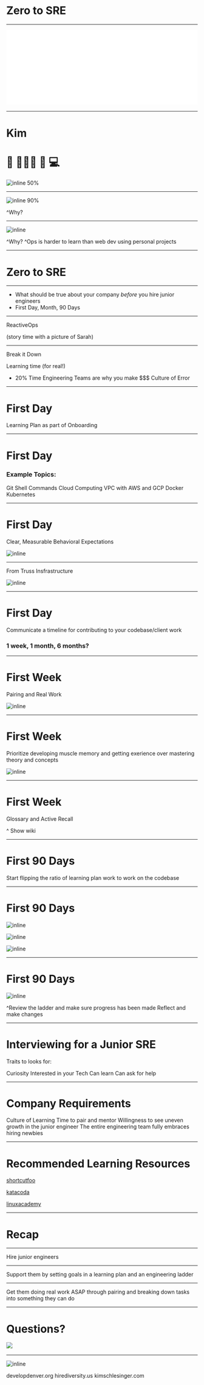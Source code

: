


# Zero to SRE 

--- 


![inline](./images/RO-Logo-White.svg)

---
# Kim 

# 🎹    👩🏼‍🏫      📘       💻
![inline 50%](http://res.cloudinary.com/kimschlesinger/image/upload/c_scale,w_2960/v1524009870/kimschlesinger-headshot.jpg)

---
 
![inline 90%](http://snappyimages.nextwavesrl.netdna-cdn.com/img/4af30202eb5b96957c60a388010c52da.png)

^Why? 

---
 ![inline](http://www.infrasofttech.com/sites/default/files/DevOps-New_0.png)
 

^Why? 
^Ops is harder to learn than web dev using personal projects

--- 
# Zero to SRE 


--- 

* What should be true about your company _before_ you hire junior engineers 
* First Day, Month, 90 Days 

--- 
ReactiveOps

(story time with a picture of Sarah)

--- 
Break it Down 

Learning time (for real!)
* 20% Time 
Engineering Teams are why you make $$$ 
Culture of Error 


---
# First Day 

Learning Plan as part of Onboarding 

--- 

# First Day
### Example Topics: 

Git 
Shell Commands 
Cloud Computing 
VPC with AWS and GCP 
Docker
Kubernetes 

--- 
# First Day 

Clear, Measurable Behavioral Expectations

![inline](https://imageog.flaticon.com/icons/png/512/38/38614.png?size=1200x630f&pad=10,10,10,10&ext=png&bg=FFFFFFFF)

--- 
From Truss Insfrastructure 

![inline](http://snappyimages.nextwavesrl.netdna-cdn.com/img/02bc4584ff594189956cc60d79a2e74a.png)

---
# First Day 
Communicate a timeline for contributing to your codebase/client work 

### 1 week, 1 month, 6 months? 

--- 
# First Week 
Pairing and Real Work


![inline](https://farm2.staticflickr.com/1587/25392428253_996ea9dd5a_k.jpg)

--- 
# First Week 

Prioritize developing muscle memory and getting exerience over mastering theory and concepts 

![inline](https://i.ytimg.com/vi/oRmOERq7vQQ/maxresdefault.jpg)


--- 
# First Week 

Glossary and Active Recall 

^ Show wiki 

--- 

# First 90 Days 

Start flipping the ratio of learning plan work to work on the codebase 

--- 
# First 90 Days 

![inline](https://www.cncf.io/wp-content/uploads/2018/04/kubernetes-ckad-color.png)

![inline](https://www.it-training.pro/wp-content/uploads/2016/12/lpi-roadmap.png)

![inline](https://www.awsforbusiness.com/wp-content/uploads/2017/03/AWS-Certifications-5.jpg)


--- 
# First 90 Days 

![inline](https://secure.img1-fg.wfcdn.com/im/38786677/resize-h600-w600%5Ecompr-r85/3643/36436570/6+ft+Decorative+Ladder.jpg)

^Review the ladder and make sure progress has been made 
Reflect and make changes

--- 
# Interviewing for a Junior SRE 

Traits to looks for: 

Curiosity 
Interested in your Tech
Can learn
Can ask for help 

--- 
# Company Requirements 

Culture of Learning 
Time to pair and mentor
Willingness to see uneven growth in the junior engineer
The entire engineering team fully embraces hiring newbies 


--- 
# Recommended Learning Resources 

[shortcutfoo](shortcutfoo.com)


[katacoda](katacoda.com)


[linuxacademy](linuxacademy.com) 


---
# Recap 

---

Hire junior engineers

---

Support them by setting goals in a learning plan and an engineering ladder 

--- 

Get them doing real work ASAP through pairing and breaking down tasks into something they can do 

---


# Questions? 

![](https://cdn-images-1.medium.com/max/2000/1*y32goTcrvncb8ot3jcTsEA.png)


--- 
![inline](https://media.giphy.com/media/9Gp5ZwY8FRvna/giphy.gif)

developdenver.org 
hirediversity.us 
kimschlesinger.com



